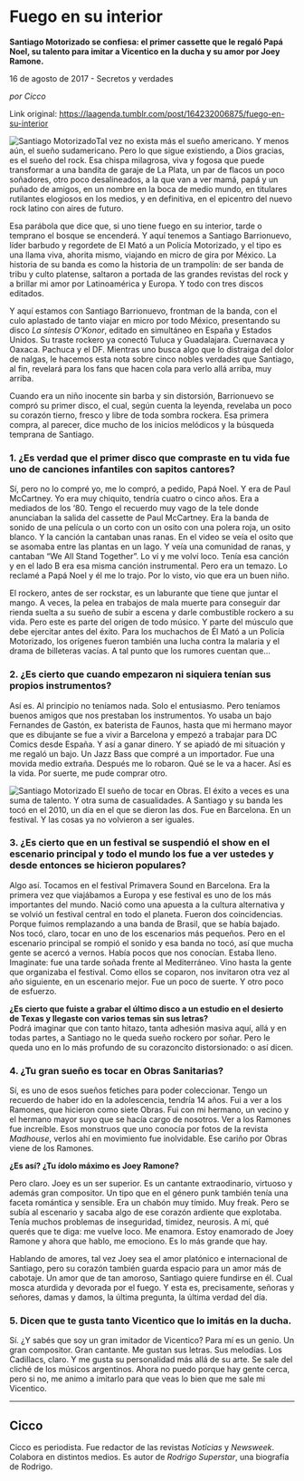 # Fuego en su interior

**Santiago Motorizado se confiesa: el primer cassette que le regaló Papá Noel, su talento para imitar a Vicentico en la ducha y su amor por Joey Ramone.**

16 de agosto de 2017 - Secretos y verdades

_por Cicco_

Link original: https://laagenda.tumblr.com/post/164232006875/fuego-en-su-interior

![Santiago Motorizado](https://64.media.tumblr.com/4b0533fb28acb65eb1ef3e76584bc350/tumblr_inline_pk0l867xwy1t6q87u_500.jpg)Tal vez no exista más el sueño americano. Y menos aún, el sueño sudamericano. Pero lo que sigue existiendo, a Dios gracias, es el sueño del rock. Esa chispa milagrosa, viva y fogosa que puede transformar a una bandita de garaje de La Plata, un par de flacos un poco soñadores, otro poco desalineados, a la que van a ver mamá, papá y un puñado de amigos, en un nombre en la boca de medio mundo, en titulares rutilantes elogiosos en los medios, y en definitiva, en el epicentro del nuevo rock latino con aires de futuro.

Esa parábola que dice que, si uno tiene fuego en su interior, tarde o temprano el bosque se encenderá. Y aquí tenemos a Santiago Barrionuevo, líder barbudo y regordete de El Mató a un Policía Motorizado, y el tipo es una llama viva, ahorita mismo, viajando en micro de gira por México. La historia de su banda es como la historia de un trampolín: de ser banda de tribu y culto platense, saltaron a portada de las grandes revistas del rock y a brillar mi amor por Latinoamérica y Europa. Y todo con tres discos editados.

Y aquí estamos con Santiago Barrionuevo, frontman de la banda, con el culo aplastado de tanto viajar en micro por todo México, presentando su disco *La síntesis O'Konor*, editado en simultáneo en España y Estados Unidos. Su traste rockero ya conectó Tuluca y Guadalajara. Cuernavaca y Oaxaca. Pachuca y el DF. Mientras uno busca algo que lo distraiga del dolor de nalgas, le hacemos esta nota sobre cinco nobles verdades que Santiago, al fin, revelará para los fans que hacen cola para verlo allá arriba, muy arriba.

Cuando era un niño inocente sin barba y sin distorsión, Barrionuevo se compró su primer disco, el cual, según cuenta la leyenda, revelaba un poco su corazón tierno, fresco y libre de toda sombra rockera. Esa primera compra, al parecer, dice mucho de los inicios melódicos y la búsqueda temprana de Santiago.

### 1. ¿Es verdad que el primer disco que compraste en tu vida fue uno de canciones infantiles con sapitos cantores?

Sí, pero no lo compré yo, me lo compró, a pedido, Papá Noel. Y era de Paul McCartney. Yo era muy chiquito, tendría cuatro o cinco años. Era a mediados de los ‘80. Tengo el recuerdo muy vago de la tele donde anunciaban la salida del cassette de Paul McCartney. Era la banda de sonido de una película o un corto con un osito con una polera roja, un osito blanco. Y la canción la cantaban unas ranas. En el video se veía el osito que se asomaba entre las plantas en un lago. Y veía una comunidad de ranas, y cantaban “We All Stand Together”. Lo ví y me volví loco. Tenía esa canción y en el lado B era esa misma canción instrumental. Pero era un temazo. Lo reclamé a Papá Noel y él me lo trajo. Por lo visto, vio que era un buen niño.

El rockero, antes de ser rockstar, es un laburante que tiene que juntar el mango. A veces, la pelea en trabajos de mala muerte para conseguir dar rienda suelta a su sueño de subir a escena y darle combustible rockero a su vida. Pero este es parte del origen de todo músico. Y parte del músculo que debe ejercitar antes del éxito. Para los muchachos de Él Mató a un Policía Motorizado, los orígenes fueron también una lucha contra la malaria y el drama de billeteras vacías. A tal punto que los rumores cuentan que…



### 2. ¿Es cierto que cuando empezaron ni siquiera tenían sus propios instrumentos?

Así es. Al principio no teníamos nada. Solo el entusiasmo. Pero teníamos buenos amigos que nos prestaban los instrumentos. Yo usaba un bajo Fernandes de Gastón, ex baterista de Faunos, hasta que mi hermano mayor que es dibujante se fue a vivir a Barcelona y empezó a trabajar para DC Comics desde España. Y así a ganar dinero. Y se apiadó de mi situación y me regaló un bajo. Un Jazz Bass que compré a un importador. Fue una movida medio extraña. Después me lo robaron. Qué se le va a hacer. Así es la vida. Por suerte, me pude comprar otro.

![Santiago Motorizado](https://64.media.tumblr.com/4b0533fb28acb65eb1ef3e76584bc350/tumblr_inline_pk0l867xwy1t6q87u_500.jpg) El sueño de tocar en Obras. El éxito a veces es una suma de talento. Y otra suma de casualidades. A Santiago y su banda les tocó en el 2010, un día en el que se dieron las dos. Fue en Barcelona. En un festival. Y las cosas ya no volvieron a ser iguales.

### 3. ¿Es cierto que en un festival se suspendió el show en el escenario principal y todo el mundo los fue a ver ustedes y desde entonces se hicieron populares?

Algo así. Tocamos en el festival Primavera Sound en Barcelona. Era la primera vez que viajábamos a Europa y ese festival es uno de los más importantes del mundo. Nació como una apuesta a la cultura alternativa y se volvió un festival central en todo el planeta. Fueron dos coincidencias. Porque fuimos remplazando a una banda de Brasil, que se había bajado. Nos tocó, claro, tocar en uno de los escenarios más pequeños. Pero en el escenario principal se rompió el sonido y esa banda no tocó, así que mucha gente se acercó a vernos. Había pocos que nos conocían. Estaba lleno. Imaginate: fue una tarde soñada frente al Mediterráneo. Vino hasta la gente que organizaba el festival. Como ellos se coparon, nos invitaron otra vez al año siguiente, en un escenario mejor. Fue un poco de suerte. Y otro poco de esfuerzo.

**¿Es cierto que fuiste a grabar el último disco a un estudio en el desierto de Texas y llegaste con varios temas sin sus letras?**  
Podrá imaginar que con tanto hitazo, tanta adhesión masiva aquí, allá y en todas partes, a Santiago no le queda sueño rockero por soñar. Pero le queda uno en lo más profundo de su corazoncito distorsionado: o así dicen.

### 4. ¿Tu gran sueño es tocar en Obras Sanitarias?

Sí, es uno de esos sueños fetiches para poder coleccionar. Tengo un recuerdo de haber ido en la adolescencia, tendría 14 años. Fui a ver a los Ramones, que hicieron como siete Obras. Fui con mi hermano, un vecino y el hermano mayor suyo que se hacía cargo de nosotros. Ver a los Ramones fue increíble. Esos monstruos que uno conocía por fotos de la revista *Madhouse*, verlos ahí en movimiento fue inolvidable. Ese cariño por Obras viene de los Ramones.

**¿Es así? ¿Tu ídolo máximo es Joey Ramone?**  

Pero claro. Joey es un ser superior. Es un cantante extraodinario, virtuoso y además gran compositor. Un tipo que en el género punk también tenía una faceta romántica y sensible. Era un chabón muy tímido. Muy freak. Pero se subía al escenario y sacaba algo de ese corazón ardiente que explotaba. Tenía muchos problemas de inseguridad, timidez, neurosis. A mí, qué querés que te diga: me vuelve loco. Me enamora. Estoy enamorado de Joey Ramone y ahora que hablo, me emociono. Es lo más grande que hay.

Hablando de amores, tal vez Joey sea el amor platónico e internacional de Santiago, pero su corazón también guarda espacio para un amor más de cabotaje. Un amor que de tan amoroso, Santiago quiere fundirse en él. Cual mosca aturdida y devorada por el fuego. Y esta es, precisamente, señoras y señores, damas y damos, la última pregunta, la última verdad del día.

### 5. Dicen que te gusta tanto Vicentico que lo imitás en la ducha.

Sí. ¿Y sabés que soy un gran imitador de Vicentico? Para mí es un genio. Un gran compositor. Gran cantante. Me gustan sus letras. Sus melodías. Los Cadillacs, claro. Y me gusta su personalidad más allá de su arte. Se sale del cliché de los músicos argentinos. Ahora no puedo porque hay gente cerca, pero si no, me animo a imitarlo para que veas lo bien que me sale mi Vicentico.

  




---

 Cicco
------

 Cicco es periodista. Fue redactor de las revistas *Noticias* y *Newsweek*. Colabora en distintos medios. Es autor de *Rodrigo Superstar*, una biografía de Rodrigo. 

